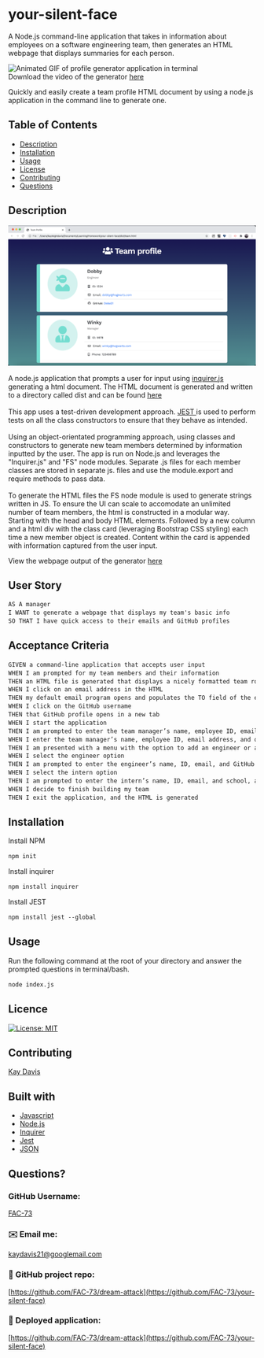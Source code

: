 # your-silent-face
A Node.js command-line application that takes in information about employees on a software engineering team, then generates an HTML webpage that displays summaries for each person.

![Animated GIF of profile generator application in terminal](https://github.com/FAC-73/your-silent-face/blob/main/assets/Application-recording.gif?raw=true) <br />
Download the video of the generator [here ](https://github.com/FAC-73/your-silent-face/blob/main/assets/Application-video.mp4?raw=true)

Quickly and easily create a team profile HTML document by using a node.js application in the command line to generate one.
<br />

## Table of Contents
- [Description](#description)
- [Installation](#installation)
- [Usage](#usage)
- [License](#license)
- [Contributing](#contributing)
- [Questions](#questions)

## Description

![Profile generator webpage](https://github.com/FAC-73/your-silent-face/blob/main/assets/Team-profile.png?raw=true)

A node.js application that prompts a user for input using [inquirer.js ](https://www.npmjs.com/package/inquirer)generating a html document. The HTML document is generated and written to a directory called dist and can be found [here ](https://github.com/FAC-73/dream-attack/blob/master/export/README.md)
<br /><br />
This app uses a test-driven development approach. [JEST ](https://jestjs.io/en/) is used to perform tests on all the class constructors to ensure that they behave as intended.
<br /><br />
Using an object-orientated programming approach, using classes and constructors to generate new team members determined by information inputted by the user. The app is run on Node.js and leverages the "Inquirer.js" and "FS" node modules. 
Separate .js files for each member classes are stored in separate js. files and use the module.export and require methods to pass data. 
<br /><br />
To generate the HTML files the FS node module is used to generate strings written in JS. To ensure the UI can scale to accomodate an unlimited number of team members, the html is constructed in a modular way. Starting with the head and body HTML elements. Followed by a new column and a html div with the class card (leveraging Bootstrap CSS styling) each time a new member object is created. Content within the card is appended with information captured from the user input. 

View the webpage output of the generator [here ](https://github.com/FAC-73/your-silent-face/blob/main/dist/team.html)

## User Story

```md
AS A manager
I WANT to generate a webpage that displays my team's basic info
SO THAT I have quick access to their emails and GitHub profiles
```

## Acceptance Criteria

```md
GIVEN a command-line application that accepts user input
WHEN I am prompted for my team members and their information
THEN an HTML file is generated that displays a nicely formatted team roster based on user input
WHEN I click on an email address in the HTML
THEN my default email program opens and populates the TO field of the email with the address
WHEN I click on the GitHub username
THEN that GitHub profile opens in a new tab
WHEN I start the application
THEN I am prompted to enter the team manager’s name, employee ID, email address, and office number
WHEN I enter the team manager’s name, employee ID, email address, and office number
THEN I am presented with a menu with the option to add an engineer or an intern or to finish building my team
WHEN I select the engineer option
THEN I am prompted to enter the engineer’s name, ID, email, and GitHub username, and I am taken back to the menu
WHEN I select the intern option
THEN I am prompted to enter the intern’s name, ID, email, and school, and I am taken back to the menu
WHEN I decide to finish building my team
THEN I exit the application, and the HTML is generated
```

## Installation

Install NPM

```md
npm init
```

Install inquirer

```md
npm install inquirer
```

Install JEST

```md
npm install jest --global
```

## Usage
Run the following command at the root of your directory and answer the prompted questions in terminal/bash.

```md
node index.js
```

## Licence
[![License: MIT](https://img.shields.io/badge/License-MIT-yellow.svg)](https://opensource.org/licenses/MIT)
<br />

## Contributing
[Kay Davis](https://github.com/FAC-73)
<br />

## Built with
- [Javascript](https://www.w3schools.com/jsref/default.asp)
- [Node.js](https://nodejs.org/en/)
- [Inquirer](https://www.npmjs.com/package/inquirer)
- [Jest](https://jestjs.io/en/)
- [JSON](https://www.json.org/json-en.html)

## Questions?

### GitHub Username:
[FAC-73](https://github.com/FAC-73)

###  ✉️ Email me:
[kaydavis21@googlemail.com](mailto:kaydavis21@googlemail.com)

### 📁 GitHub project repo:
[https://github.com/FAC-73/dream-attack](https://github.com/FAC-73/your-silent-face)

### 🔗 Deployed application:
[https://github.com/FAC-73/dream-attack](https://github.com/FAC-73/your-silent-face)
